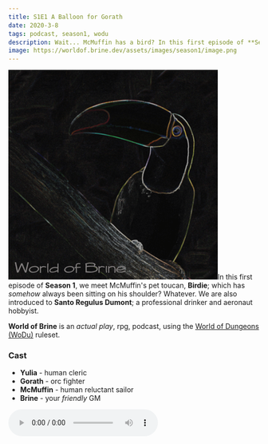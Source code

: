```yaml
---
title: S1E1 A Balloon for Gorath
date: 2020-3-8
tags: podcast, season1, wodu
description: Wait... McMuffin has a bird? In this first episode of **Season 1**, we meet McMuffin's pet toucan, **Birdie**; which has _somehow_ always been sitting on his shoulder? Whatever. We are also introduced to **Santo Regulus Dumont**; a professional drinker and aeronaut hobbyist.
image: https://worldof.brine.dev/assets/images/season1/image.png
---
```


![thumb](assets/images/season1/image.png)In this first episode of **Season 1**, we meet McMuffin's pet toucan, **Birdie**; which has _somehow_ always been sitting on his shoulder? Whatever. We are also introduced to **Santo Regulus Dumont**; a professional drinker and aeronaut hobbyist.

**World of Brine** is an _actual play_, rpg, podcast, using the [World of Dungeons (WoDu)](http://www.onesevendesign.com/dw/world_of_dungeons_1979.pdf) ruleset.

<break>

### Cast
- **Yulia** - human cleric
- **Gorath** - orc fighter
- **McMuffin** - human reluctant sailor
- **Brine** - your _friendly_ GM

<audio controls src="https://archive.org/download/s1e9-cloud_city/s1e1-a_balloon_for_gorath.mp3"></audio>

